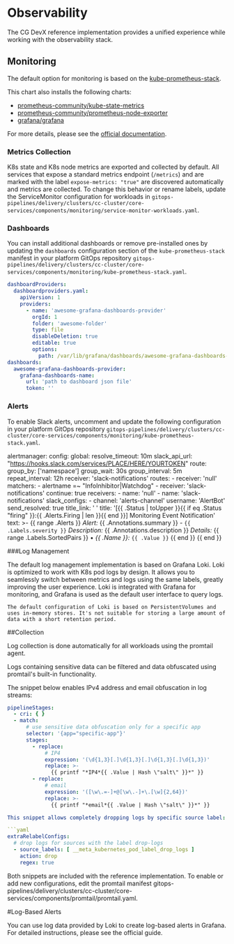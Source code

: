 # Observability

The CG DevX reference implementation provides a unified experience while working with the observability stack.

## Monitoring

The default option for monitoring is based on the [kube-prometheus-stack](https://github.com/prometheus-community/helm-charts/tree/main/charts/kube-prometheus-stack).

This chart also installs the following charts:

- [prometheus-community/kube-state-metrics](https://github.com/prometheus-community/helm-charts/tree/main/charts/kube-state-metrics)
- [prometheus-community/prometheus-node-exporter](https://github.com/prometheus-community/helm-charts/tree/main/charts/prometheus-node-exporter)
- [grafana/grafana](https://github.com/grafana/helm-charts/tree/main/charts/grafana)

For more details, please see the [official documentation](https://github.com/prometheus-community/helm-charts/tree/main/charts/kube-prometheus-stack).

### Metrics Collection

K8s state and K8s node metrics are exported and collected by default. All services that expose a standard metrics endpoint (`/metrics`) and are marked with the label `expose-metrics: "true"` are discovered automatically and metrics are collected. To change this behavior or rename labels, update the ServiceMonitor configuration for workloads in `gitops-pipelines/delivery/clusters/cc-cluster/core-services/components/monitoring/service-monitor-workloads.yaml`.

### Dashboards

You can install additional dashboards or remove pre-installed ones by updating the `dashboards` configuration section of the `kube-prometheus-stack` manifest in your platform GitOps repository `gitops-pipelines/delivery/clusters/cc-cluster/core-services/components/monitoring/kube-prometheus-stack.yaml`.

```yaml
dashboardProviders:
  dashboardproviders.yaml:
    apiVersion: 1
    providers:
      - name: 'awesome-grafana-dashboards-provider'
        orgId: 1
        folder: 'awesome-folder'
        type: file
        disableDeletion: true
        editable: true
        options:
          path: /var/lib/grafana/dashboards/awesome-grafana-dashboards-provider
dashboards:
  awesome-grafana-dashboards-provider:
    grafana-dashboards-name:
      url: 'path to dashboard json file'
      token: ''

 ```

### Alerts

To enable Slack alerts, uncomment and update the following configuration in your platform GitOps repository `gitops-pipelines/delivery/clusters/cc-cluster/core-services/components/monitoring/kube-prometheus-stack.yaml`.

alertmanager:
  config:
    global:
      resolve_timeout: 10m
      slack_api_url: "https://hooks.slack.com/services/PLACE/HERE/YOURTOKEN"
    route:
      group_by: ['namespace']
      group_wait: 30s
      group_interval: 5m
      repeat_interval: 12h
      receiver: 'slack-notifications'
      routes:
        - receiver: 'null'
          matchers:
            - alertname =~ "InfoInhibitor|Watchdog"
        - receiver: 'slack-notifications'
          continue: true
    receivers:
      - name: 'null'
      - name: 'slack-notifications'
        slack_configs:
          - channel: 'alerts-channel'
            username: 'AlertBot'
            send_resolved: true
            title_link: ' '
            title: '[{{ .Status | toUpper }}{{ if eq .Status "firing" }}:{{ .Alerts.Firing | len }}{{ end }}] Monitoring Event Notification'
            text: >-
              {{ range .Alerts }}
                *Alert:* {{ .Annotations.summary }} - `{{ .Labels.severity }}`
                *Description:* {{ .Annotations.description }}
                *Details:*
                {{ range .Labels.SortedPairs }} • *{{ .Name }}:* `{{ .Value }}`
                {{ end }}
              {{ end }}


###Log Management

The default log management implementation is based on Grafana Loki. Loki is optimized to work with K8s pod logs by design. It allows you to seamlessly switch between metrics and logs using the same labels, greatly improving the user experience. Loki is integrated with Grafana for monitoring, and Grafana is used as the default user interface to query logs.

    The default configuration of Loki is based on PersistentVolumes and uses in-memory stores. It's not suitable for storing a large amount of data with a short retention period.

##Collection

Log collection is done automatically for all workloads using the promtail agent.

Logs containing sensitive data can be filtered and data obfuscated using promtail's built-in functionality.

The snippet below enables IPv4 address and email obfuscation in log streams:

```yaml
pipelineStages:
  - cri: { }
  - match:
      # use sensitive data obfuscation only for a specific app
      selector: '{app="specific-app"}'
      stages:
        - replace:
            # IP4
            expression: '(\d{1,3}[.]\d{1,3}[.]\d{1,3}[.]\d{1,3})'
            replace: >-
              {{ printf "*IP4*{{ .Value | Hash \"salt\" }}*" }}
        - replace:
            # email
            expression: '([\w\.=-]+@[\w\.-]+\.[\w]{2,64})'
            replace: >-
              {{ printf "*email*{{ .Value | Hash \"salt\" }}*" }}

This snippet allows completely dropping logs by specific source label:

```yaml
extraRelabelConfigs:
  # drop logs for sources with the label drop-logs
  - source_labels: [ __meta_kubernetes_pod_label_drop_logs ]
    action: drop
    regex: true
```

Both snippets are included with the reference implementation. To enable or add new configurations, edit the promtail manifest gitops-pipelines/delivery/clusters/cc-cluster/core-services/components/promtail/promtail.yaml.

#Log-Based Alerts

You can use log data provided by Loki to create log-based alerts in Grafana. For detailed instructions, please see the official guide.
